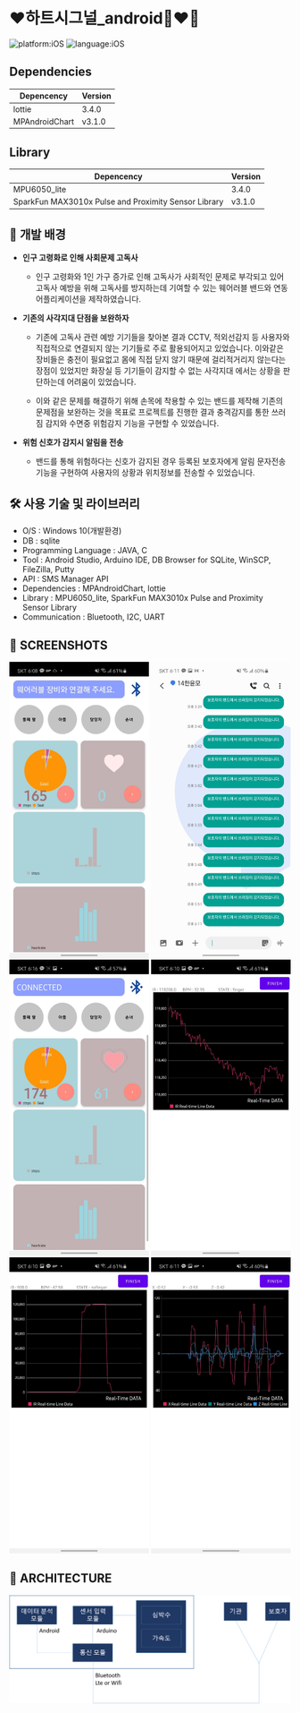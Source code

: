 # ❤️하트시그널_android👩‍❤️‍👨

![platform:iOS](https://img.shields.io/badge/Platform-android-blue) ![language:iOS](https://img.shields.io/badge/Language-java-yellow)

## Dependencies

| Depencency | Version |
| ---------- | ------- |
| lottie | 3.4.0   |
| MPAndroidChart    | v3.1.0   |

## Library 

| Depencency | Version |
| ---------- | ------- |
| MPU6050_lite | 3.4.0   |
| SparkFun MAX3010x Pulse and Proximity Sensor Library    | v3.1.0   |

  
  
## 📖 개발 배경
- **인구 고령화로 인해 사회문제 고독사**

    - 인구 고령화와 1인 가구 증가로 인해 고독사가 사회적인 문제로 부각되고 있어 고독사 예방을 위해 고독사를 방지하는데 기여할 수 있는 웨어러블 밴드와 연동 어플리케이션을 제작하였습니다. 

- **기존의 사각지대 단점을 보완하자**

    - 기존에 고독사 관련 예방 기기들을 찾아본 결과 CCTV, 적외선감지 등 사용자와 직접적으로 연결되지 않는 기기들로 주로 활용되어지고 있었습니다. 이와같은 장비들은 충전이 필요없고 몸에 직접 닫지 않기 때문에 걸리적거리지 않는다는 장점이 있었지만 화장실 등 기기들이 감지할 수 없는 사각지대 에서는 상황을 판단하는데 어려움이 있었습니다. 

    - 이와 같은 문제를 해결하기 위해 손목에 착용할 수 있는 밴드를 제작해 기존의 문제점을 보완하는 것을 목표로 프로젝트를 진행한 결과 충격감지를 통한 쓰러짐 감지와 수면중 위험감지 기능을 구현할 수 있었습니다. 

- **위험 신호가 감지시 알림을 전송**

    - 밴드를 통해 위험하다는 신호가 감지된 경우 등록된 보호자에게 알림 문자전송 기능을 구현하여  사용자의 상황과 위치정보를 전송할 수 있었습니다.
  


## 🛠️ 사용 기술 및 라이브러리

- O/S : Windows 10(개발환경)
- DB : sqlite
- Programming Language : JAVA, C
- Tool : Android Studio, Arduino IDE, DB Browser for SQLite, WinSCP, FileZilla, Putty
- API : SMS Manager API
- Dependencies : MPAndroidChart, lottie
- Library : MPU6050_lite, SparkFun MAX3010x Pulse and Proximity Sensor Library
- Communication : Bluetooth, I2C, UART
  


## 📸 SCREENSHOTS
<img width="250" src="/img/img1.jpg"/> <img width="250" src="/img/img3.png"/> <img width="250" src="/img/img2.jpg"/>
<img width="250" src="/img/img4.jpg"/> <img width="250" src="/img/img5.jpg"/> <img width="250" src="/img/img6.jpg"/>


## 📐 ARCHITECTURE
<img src="/img/img10.png"/>

